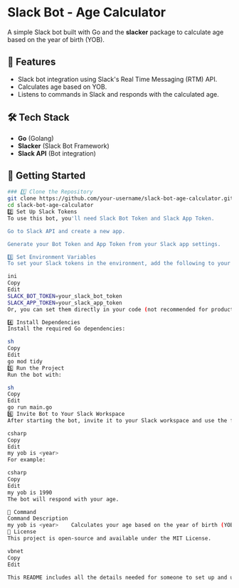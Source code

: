 # Slack Bot - Age Calculator

A simple Slack bot built with Go and the **slacker** package to calculate age based on the year of birth (YOB).

## 📌 Features
- Slack bot integration using Slack's Real Time Messaging (RTM) API.
- Calculates age based on YOB.
- Listens to commands in Slack and responds with the calculated age.

## 🛠 Tech Stack
- **Go** (Golang)
- **Slacker** (Slack Bot Framework)
- **Slack API** (Bot integration)

## 🚀 Getting Started

```sh
### 1️⃣ Clone the Repository
git clone https://github.com/your-username/slack-bot-age-calculator.git
cd slack-bot-age-calculator
2️⃣ Set Up Slack Tokens
To use this bot, you'll need Slack Bot Token and Slack App Token.

Go to Slack API and create a new app.

Generate your Bot Token and App Token from your Slack app settings.

3️⃣ Set Environment Variables
To set your Slack tokens in the environment, add the following to your .env file (make sure you don't commit this file to Git):

ini
Copy
Edit
SLACK_BOT_TOKEN=your_slack_bot_token
SLACK_APP_TOKEN=your_slack_app_token
Or, you can set them directly in your code (not recommended for production).

4️⃣ Install Dependencies
Install the required Go dependencies:

sh
Copy
Edit
go mod tidy
5️⃣ Run the Project
Run the bot with:

sh
Copy
Edit
go run main.go
6️⃣ Invite Bot to Your Slack Workspace
After starting the bot, invite it to your Slack workspace and use the following command:

csharp
Copy
Edit
my yob is <year>
For example:

csharp
Copy
Edit
my yob is 1990
The bot will respond with your age.

📖 Command
Command	Description
my yob is <year>	Calculates your age based on the year of birth (YOB).
📝 License
This project is open-source and available under the MIT License.

vbnet
Copy
Edit

This README includes all the details needed for someone to set up and use your Slack bot. Let me know if you need any mor
